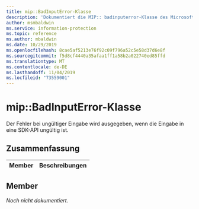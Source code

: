 ```yaml
---
title: mip::BadInputError-Klasse
description: 'Dokumentiert die MIP:: badinputerror-Klasse des Microsoft Information Protection (MIP) SDK.'
author: msmbaldwin
ms.service: information-protection
ms.topic: reference
ms.author: mbaldwin
ms.date: 10/29/2019
ms.openlocfilehash: 8cae5af5213e76f92c09f796a52c5e58d37d6e8f
ms.sourcegitcommit: f5d8cf4440a35afaa1ff1a58b2a022740ed85ffd
ms.translationtype: MT
ms.contentlocale: de-DE
ms.lasthandoff: 11/04/2019
ms.locfileid: "73559001"
---
```

# <a name="class-mipbadinputerror"></a>mip::BadInputError-Klasse 
Der Fehler bei ungültiger Eingabe wird ausgegeben, wenn die Eingabe in eine SDK-API ungültig ist.
  
## <a name="summary"></a>Zusammenfassung
 Member                        | Beschreibungen                                
--------------------------------|---------------------------------------------
  
## <a name="members"></a>Member
_Noch nicht dokumentiert._
